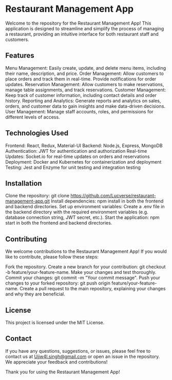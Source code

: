 # Restaurant Management App
Welcome to the repository for the Restaurant Management App! This application is designed to streamline and simplify the process of managing a restaurant, providing an intuitive interface for both restaurant staff and customers.

## Features
Menu Management: Easily create, update, and delete menu items, including their name, description, and price.
Order Management: Allow customers to place orders and track them in real-time. Provide notifications for order updates.
Reservation Management: Allow customers to make reservations, manage table assignments, and track reservations.
Customer Management: Keep track of customer information, including contact details and order history.
Reporting and Analytics: Generate reports and analytics on sales, orders, and customer data to gain insights and make data-driven decisions.
User Management: Manage staff accounts, roles, and permissions for different levels of access.

## Technologies Used
Frontend: React, Redux, Material-UI
Backend: Node.js, Express, MongoDB
Authentication: JWT for authentication and authorization
Real-time Updates: Socket.io for real-time updates on orders and reservations
Deployment: Docker and Kubernetes for containerization and deployment
Testing: Jest and Enzyme for unit testing and integration testing

## Installation
Clone the repository: git clone https://github.com/Lucverse/restaurant-management-app.git
Install dependencies: npm install in both the frontend and backend directories.
Set up environment variables: Create a .env file in the backend directory with the required environment variables (e.g. database connection string, JWT secret, etc.).
Start the application: npm start in both the frontend and backend directories.

## Contributing
We welcome contributions to the Restaurant Management App! If you would like to contribute, please follow these steps:

Fork the repository.
Create a new branch for your contribution: git checkout -b feature/your-feature-name.
Make your changes and test thoroughly.
Commit your changes: git commit -m "Your commit message".
Push your changes to your forked repository: git push origin feature/your-feature-name.
Create a pull request to the main repository, explaining your changes and why they are beneficial.

## License
This project is licensed under the MIT License.

## Contact
If you have any questions, suggestions, or issues, please feel free to contact us at Ujjw4l.singh@gmail.com or open an issue in the repository. We appreciate your feedback and contributions!

Thank you for using the Restaurant Management App!